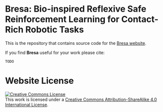 # Bresa: Bio-inspired Reflexive Safe Reinforcement Learning for Contact-Rich Robotic Tasks

This is the repository that contains source code for the [Bresa website](https://github.com/jack-sherman01/Bresa/).

If you find <strong>Bresa</strong> useful for your work please cite:
```
TODO
```

# Website License
<a rel="license" href="http://creativecommons.org/licenses/by-sa/4.0/"><img alt="Creative Commons License" style="border-width:0" src="https://i.creativecommons.org/l/by-sa/4.0/88x31.png" /></a><br />This work is licensed under a <a rel="license" href="http://creativecommons.org/licenses/by-sa/4.0/">Creative Commons Attribution-ShareAlike 4.0 International License</a>.
